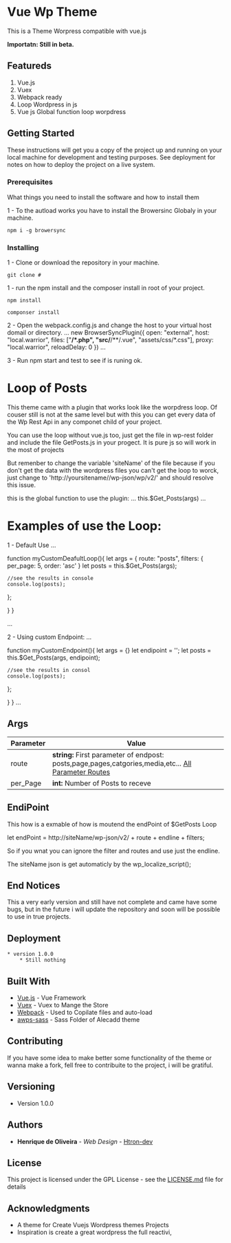 # Vue Wp Theme

This is a Theme Worpress compatible with vue.js

**Importatn: Still in beta.**
## Featureds

1. Vue.js
2. Vuex
3. Webpack ready
4. Loop Wordpress in js
5. Vue js Global function loop worpdress

## Getting Started

These instructions will get you a copy of the project up and running on your local machine for development and testing purposes. See deployment for notes on how to deploy the project on a live system.

### Prerequisites

What things you need to install the software and how to install them

1 - To the autload works you have to install the Browersinc Globaly in your machine.

```
npm i -g browersync

```

### Installing

1 - Clone or download the repository in your machine.

```
git clone #

```

1 - run the npm install and the composer install in root of your project.

```
npm install

```

```
componser install
```

2 - Open the webpack.config.js and change the host to your virtual host domail or directory.
...
new BrowserSyncPlugin({
open: "external",
host: "local.warrior",
files: ["**/*.php", "src/**/**/.vue", "assets/css/*.css"],
proxy: "local.warrior",
reloadDelay: 0
})
...

3 - Run npm start and test to see if is runing ok.

# Loop of Posts

This theme came with a plugin that works look like the worpdress loop.
Of couser still is not at the same level but with this you can get every data of the Wp Rest Api in any componet child of your project.

You can use the loop without vue.js too, just get the file in wp-rest folder and include the file GetPosts.js in your progect. It is pure js so will work in the most of projects

But remenber to change  the variable 'siteName' of the file because if you don't get the data with the wordpress files you can't get the loop to worck, just change to 'http://yoursitename//wp-json/wp/v2/' and should resolve this issue.


this is the global function to use the plugin:
...
this.\$Get_Posts(args)
...
# Examples of use the Loop:

1 - Default Use
...

function myCustomDeafultLoop(){
    let args = {
        route: "posts",
        filters: {
        per_page: 5,
        order: 'asc'
    }
    let posts = this.$Get_Posts(args);

    //see the results in console
    console.log(posts);
};


}
}

...

2 - Using custom Endpoint:
...

function myCustomEndpoint(){
    let args = {}
    let endipoint = '';
    let posts = this.$Get_Posts(args, endipoint);

    //see the results in consol
    console.log(posts);
};


}
}
...

## Args

Parameter     | Value
------------- | -------------
route         | **string:** First parameter of endpost: posts,page,pages,catgories,media,etc... [All Parameter Routes](http://www.google.fr/)
per_Page      | **int:** Number of Posts to receve

## EndiPoint
This how is a exmable of how is moutend the endPoint of $GetPosts Loop

let endPoint = http://siteName/wp-json/v2/ + route + endline + filters;

So if you wnat you can ignore the filter and routes and use just the endline.

The siteName json is get automaticly by the wp_localize_script();

## End Notices

This a very early version and still have not complete and came have some bugs, but in the future i will update the repository and soon will be possible to use in true projects.


## Deployment

    * version 1.0.0
        * Still nothing

## Built With

- [Vue.js](https://vuejs.org/) - Vue Framework
- [Vuex](https://vuex.vuejs.org/) - Vuex to Mange the Store
- [Webpack](https://webpack.js.org/) - Used to Copilate files and auto-load
- [awps-sass](https://github.com/Alecaddd/awps) - Sass Folder of Alecadd theme

## Contributing

If you have some idea to make better some functionality of the theme or wanna make a fork, fell free to contribuite to the project, i will be gratiful.

## Versioning

* Version 1.0.0

## Authors

- **Henrique de Oliveira** - _Web Design_ - [Htron-dev](https://htron-dev.com)

## License

This project is licensed under the GPL License - see the [LICENSE.md](LICENSE.md) file for details

## Acknowledgments

- A theme for Create Vuejs Wordpress themes Projects
- Inspiration is create a great wordpress the full reactivi,
